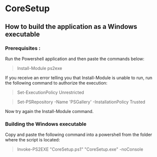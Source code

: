 # CoreSetup

## How to build the application as a Windows executable

### Prerequisites :
Run the Powershell application and then paste the commands below:
>Install-Module ps2exe

If you receive an error telling you that Install-Module is unable to run, run the following command to authorize the execution:
>Set-ExecutionPolicy Unrestricted

>Set-PSRepository -Name 'PSGallery' -InstallationPolicy Trusted

Now try again the Install-Module command.

### Building the Windows executable
Copy and paste the following command into a powershell from the folder where the script is located:
>Invoke-PS2EXE "CoreSetup.ps1" "CoreSetup.exe" -noConsole
